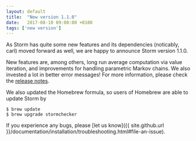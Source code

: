 ```yaml
---
layout: default
title:  "New version 1.1.0"
date:   2017-08-10 09:00:00 +0100
tags: ['new version']
---
```


As Storm has quite some new features and its dependencies (noticably, carl) moved forward as well, we are happy to announce Storm version 1.1.0.
<!--more-->

New features are, among others, long run average computation via value iteration, and improvements for handling parametric Markov chains. We also invested a lot in better error messages!
For more information, please check the [release notes](https://github.com/moves-rwth/storm/releases/tag/1.1.0).

We also updated the Homebrew formula, so users of Homebrew are able to update Storm by

```console
$ brew update
$ brew upgrade stormchecker
```

If you experience any bugs, please [let us know]({{ site.github.url }}/documentation/installation/troubleshooting.html#file-an-issue).
